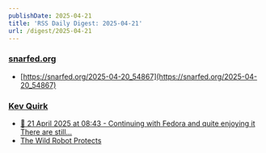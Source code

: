 ```yaml
---
publishDate: 2025-04-21
title: 'RSS Daily Digest: 2025-04-21'
url: /digest/2025-04-21
---
```


### [snarfed.org](https://snarfed.org/)

  * [https://snarfed.org/2025-04-20_54867](https://snarfed.org/2025-04-20_54867)
  
### [Kev Quirk](https://kevquirk.com/)

  * [📝 21 April 2025 at 08:43 - Continuing with Fedora and quite enjoying it There are still...](https://kevquirk.com/notes/20250421-0843)
  * [The Wild Robot Protects](https://kevquirk.com/blog/the-wild-robot-protects)
  
